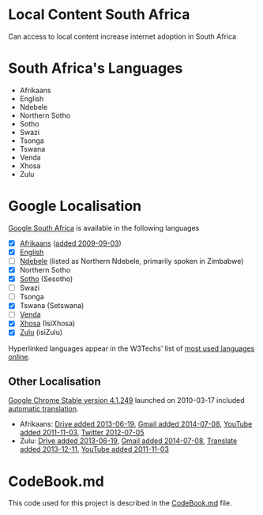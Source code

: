 # Local Content South Africa
Can access to local content increase internet adoption in South Africa

# South Africa's Languages

 - Afrikaans
 - English
 - Ndebele
 - Northern Sotho
 - Sotho
 - Swazi
 - Tsonga
 - Tswana
 - Venda
 - Xhosa
 - Zulu

# Google Localisation

[Google South Africa](http://www.google.co.za) is available in the following languages

 - [x] [Afrikaans](http://w3techs.com/technologies/details/cl-af-/all/all) ([added 2009-09-03](http://google-africa.blogspot.com/2009/09/google-translate-now-available-for.html))
 - [x] [English](http://w3techs.com/technologies/details/cl-en-/all/all)
 - [ ] [Ndebele](http://w3techs.com/technologies/details/cl-nd-/all/all) (listed as Northern Ndebele, primarily spoken in Zimbabwe)
 - [x] Northern Sotho
 - [x] [Sotho](http://w3techs.com/technologies/details/cl-st-/all/all) (Sesotho)
 - [ ] Swazi
 - [ ] Tsonga
 - [x] Tswana (Setswana)
 - [ ] [Venda](http://w3techs.com/technologies/details/cl-ve-/all/all)
 - [x] [Xhosa](http://w3techs.com/technologies/details/cl-xh-/all/all) (IsiXhosa)
 - [x] [Zulu](http://w3techs.com/technologies/details/cl-zu-/all/all) (isiZulu)
 
Hyperlinked languages appear in the W3Techs' list of [most used languages online](http://w3techs.com/technologies/overview/content_language/all).

## Other Localisation

[Google Chrome Stable version 4.1.249](http://googlechromereleases.blogspot.com/2010/03/stable-channel-update.html) launched on 2010-03-17 included [automatic translation](https://googleblog.blogspot.com/2010/03/brabhsalai-greasain-ilteangach-or.html).

 - Afrikaans: [Drive added 2013-06-19](http://google-africa.blogspot.com/2013/06/drive-docs-sheets-and-slides-now-in.html), [Gmail added 2014-07-08](http://google-africa.blogspot.com/2014/07/thirteen-new-languages-for-gmail.html), [YouTube added 2011-11-03](http://google-africa.blogspot.com/2011/11/youtube-now-speaks-isizulu-and.html), [Twitter 2012-07-05](https://blog.twitter.com/2012/upcoming-language-launches)
 - Zulu: [Drive added 2013-06-19](http://google-africa.blogspot.com/2013/06/drive-docs-sheets-and-slides-now-in.html), [Gmail added 2014-07-08](http://google-africa.blogspot.com/2014/07/thirteen-new-languages-for-gmail.html), [Translate added 2013-12-11](http://google-africa.blogspot.com/2013/12/google-translate-now-in-80-languages.html), [YouTube added 2011-11-03](http://google-africa.blogspot.com/2011/11/youtube-now-speaks-isizulu-and.html)




# CodeBook.md

This code used for this project is described in the [CodeBook.md](/CodeBook.md) file.
